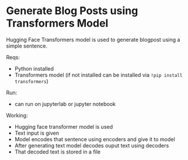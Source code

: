 # Generate Blog Posts using Transformers Model
Hugging Face Transformers model is used to generate blogpost using a simple sentence.

Reqs:
* Python installed
* Transformers model (if not installed can be installed via ```!pip install transformers```)

Run:
* can run on jupyterlab or jupyter notebook

Working:
* Hugging face transformer model is used
* Text input is given
* Model encodes that sentence using encoders and give it to model
* After generating text model decodes ouput text using decoders
* That decoded text is stored in a file

<br>
